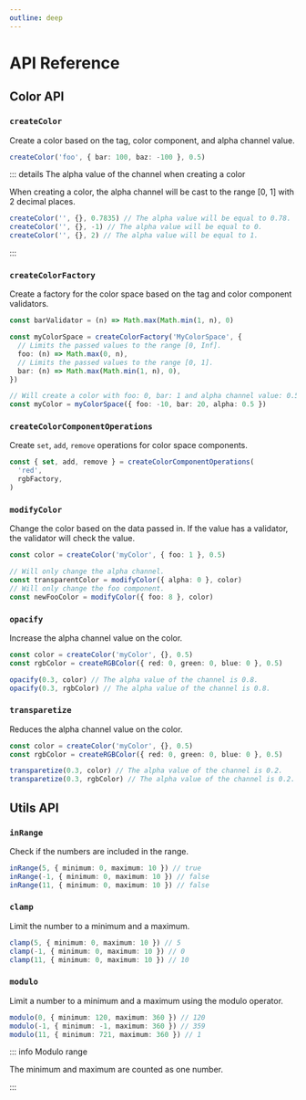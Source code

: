 ```yaml
---
outline: deep
---
```


# API Reference

## Color API

### `createColor`

Create a color based on the tag, color component, and alpha channel value.

```ts
createColor('foo', { bar: 100, baz: -100 }, 0.5)
```

::: details The alpha value of the channel when creating a color

When creating a color, the alpha channel will be cast to the range [0, 1] with 2 decimal places.

```ts
createColor('', {}, 0.7835) // The alpha value will be equal to 0.78.
createColor('', {}, -1) // The alpha value will be equal to 0.
createColor('', {}, 2) // The alpha value will be equal to 1.
```

:::

### `createColorFactory`

Create a factory for the color space based on the tag and color component validators.

```ts
const barValidator = (n) => Math.max(Math.min(1, n), 0)

const myColorSpace = createColorFactory('MyColorSpace', {
  // Limits the passed values to the range [0, Inf].
  foo: (n) => Math.max(0, n),
  // Limits the passed values to the range [0, 1].
  bar: (n) => Math.max(Math.min(1, n), 0),
})

// Will create a color with foo: 0, bar: 1 and alpha channel value: 0.5.
const myColor = myColorSpace({ foo: -10, bar: 20, alpha: 0.5 })
```
<!-- TODO: add notes abount typescript autocomplete -->

### `createColorComponentOperations`

Create `set`, `add`, `remove` operations for color space components.

```ts
const { set, add, remove } = createColorComponentOperations(
  'red',
  rgbFactory,
)
```

<!-- TODO: add notes abount typescript autocomplete -->

### `modifyColor`

Change the color based on the data passed in. If the value has a validator, the validator will check the value.

```ts
const color = createColor('myColor', { foo: 1 }, 0.5)

// Will only change the alpha channel.
const transparentColor = modifyColor({ alpha: 0 }, color)
// Will only change the foo component.
const newFooColor = modifyColor({ foo: 8 }, color)
```

### `opacify`

Increase the alpha channel value on the color.

```ts
const color = createColor('myColor', {}, 0.5)
const rgbColor = createRGBColor({ red: 0, green: 0, blue: 0 }, 0.5)

opacify(0.3, color) // The alpha value of the channel is 0.8.
opacify(0.3, rgbColor) // The alpha value of the channel is 0.8.
```

### `transparetize`

Reduces the alpha channel value on the color.

```ts
const color = createColor('myColor', {}, 0.5)
const rgbColor = createRGBColor({ red: 0, green: 0, blue: 0 }, 0.5)

transparetize(0.3, color) // The alpha value of the channel is 0.2.
transparetize(0.3, rgbColor) // The alpha value of the channel is 0.2.
```
## Utils API

### `inRange`

Check if the numbers are included in the range.

```ts
inRange(5, { minimum: 0, maximum: 10 }) // true
inRange(-1, { minimum: 0, maximum: 10 }) // false
inRange(11, { minimum: 0, maximum: 10 }) // false
```

### `clamp`

Limit the number to a minimum and a maximum.

```ts
clamp(5, { minimum: 0, maximum: 10 }) // 5
clamp(-1, { minimum: 0, maximum: 10 }) // 0
clamp(11, { minimum: 0, maximum: 10 }) // 10
```

### `modulo`

Limit a number to a minimum and a maximum using the modulo operator.

```ts
modulo(0, { minimum: 120, maximum: 360 }) // 120
modulo(-1, { minimum: -1, maximum: 360 }) // 359
modulo(11, { minimum: 721, maximum: 360 }) // 1
```

::: info Modulo range

The minimum and maximum are counted as one number.

:::
